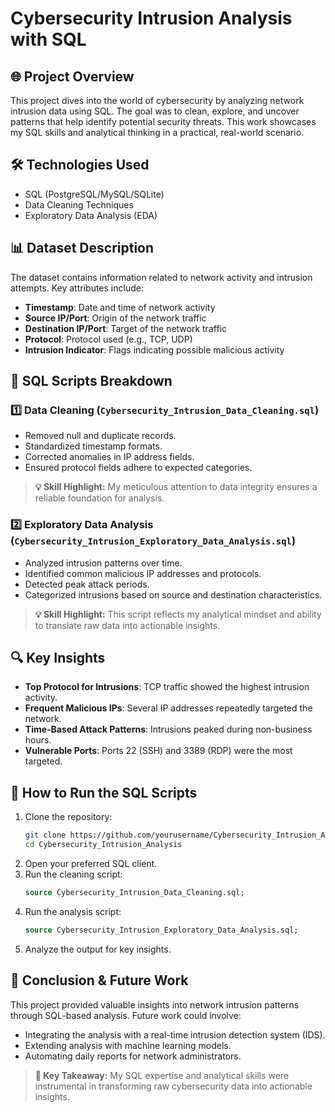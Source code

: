 # Cybersecurity Intrusion Analysis with SQL

## 🌐 Project Overview
This project dives into the world of cybersecurity by analyzing network intrusion data using SQL. The goal was to clean, explore, and uncover patterns that help identify potential security threats. This work showcases my SQL skills and analytical thinking in a practical, real-world scenario.

## 🛠️ Technologies Used
- SQL (PostgreSQL/MySQL/SQLite)
- Data Cleaning Techniques
- Exploratory Data Analysis (EDA)

## 📊 Dataset Description
The dataset contains information related to network activity and intrusion attempts. Key attributes include:
- **Timestamp**: Date and time of network activity
- **Source IP/Port**: Origin of the network traffic
- **Destination IP/Port**: Target of the network traffic
- **Protocol**: Protocol used (e.g., TCP, UDP)
- **Intrusion Indicator**: Flags indicating possible malicious activity

## 🧹 SQL Scripts Breakdown

### 1️⃣ Data Cleaning (`Cybersecurity_Intrusion_Data_Cleaning.sql`)
- Removed null and duplicate records.
- Standardized timestamp formats.
- Corrected anomalies in IP address fields.
- Ensured protocol fields adhere to expected categories.

> **💡 Skill Highlight:** My meticulous attention to data integrity ensures a reliable foundation for analysis.

### 2️⃣ Exploratory Data Analysis (`Cybersecurity_Intrusion_Exploratory_Data_Analysis.sql`)
- Analyzed intrusion patterns over time.
- Identified common malicious IP addresses and protocols.
- Detected peak attack periods.
- Categorized intrusions based on source and destination characteristics.

> **💡 Skill Highlight:** This script reflects my analytical mindset and ability to translate raw data into actionable insights.

## 🔍 Key Insights
- **Top Protocol for Intrusions**: TCP traffic showed the highest intrusion activity.
- **Frequent Malicious IPs**: Several IP addresses repeatedly targeted the network.
- **Time-Based Attack Patterns**: Intrusions peaked during non-business hours.
- **Vulnerable Ports**: Ports 22 (SSH) and 3389 (RDP) were the most targeted.

## 🚀 How to Run the SQL Scripts

1. Clone the repository:
    ```bash
    git clone https://github.com/yourusername/Cybersecurity_Intrusion_Analysis.git
    cd Cybersecurity_Intrusion_Analysis
    ```
2. Open your preferred SQL client.
3. Run the cleaning script:
    ```sql
    source Cybersecurity_Intrusion_Data_Cleaning.sql;
    ```
4. Run the analysis script:
    ```sql
    source Cybersecurity_Intrusion_Exploratory_Data_Analysis.sql;
    ```
5. Analyze the output for key insights.

## 🎯 Conclusion & Future Work
This project provided valuable insights into network intrusion patterns through SQL-based analysis. Future work could involve:
- Integrating the analysis with a real-time intrusion detection system (IDS).
- Extending analysis with machine learning models.
- Automating daily reports for network administrators.

> **🔑 Key Takeaway:** My SQL expertise and analytical skills were instrumental in transforming raw cybersecurity data into actionable insights.

